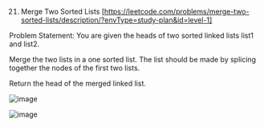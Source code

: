 21. Merge Two Sorted Lists [https://leetcode.com/problems/merge-two-sorted-lists/description/?envType=study-plan&id=level-1]

Problem Statement: You are given the heads of two sorted linked lists list1 and list2.

Merge the two lists in a one sorted list. The list should be made by splicing together the nodes of the first two lists.

Return the head of the merged linked list.

![image](https://github.com/aryanv175/leetcode/assets/91381804/a68d4e60-096c-49c3-b632-49df01009a21)

![image](https://github.com/aryanv175/leetcode/assets/91381804/676f39df-8bdf-49ad-8334-e2b51ecb8727)
